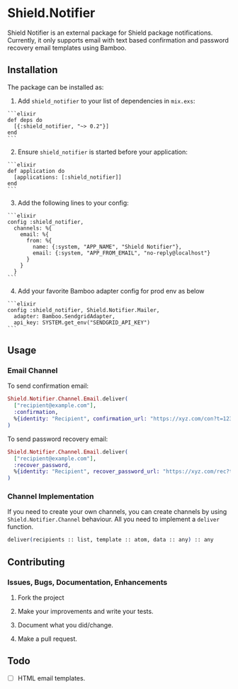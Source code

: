 # Shield.Notifier

Shield Notifier is an external package for Shield package notifications. Currently, it only supports email with text based confirmation and password recovery email templates using Bamboo.

## Installation

The package can be installed as:

  1. Add `shield_notifier` to your list of dependencies in `mix.exs`:

    ```elixir
    def deps do
      [{:shield_notifier, "~> 0.2"}]
    end
    ```

  2. Ensure `shield_notifier` is started before your application:

    ```elixir
    def application do
      [applications: [:shield_notifier]]
    end
    ```

  3. Add the following lines to your config:

    ```elixir
    config :shield_notifier,
      channels: %{
        email: %{
          from: %{
            name: {:system, "APP_NAME", "Shield Notifier"},
            email: {:system, "APP_FROM_EMAIL", "no-reply@localhost"}
          }
        }
      }
    ```
  4. Add your favorite Bamboo adapter config for prod env as below

    ```elixir
    config :shield_notifier, Shield.Notifier.Mailer,
      adapter: Bamboo.SendgridAdapter,
      api_key: SYSTEM.get_env("SENDGRID_API_KEY")
    ```

## Usage

### Email Channel

To send confirmation email:

```elixir
Shield.Notifier.Channel.Email.deliver(
  ["recipient@example.com"],
  :confirmation,
  %{identity: "Recipient", confirmation_url: "https://xyz.com/con?t=1234"}
)
```

To send password recovery email:

```elixir
Shield.Notifier.Channel.Email.deliver(
  ["recipient@example.com"],
  :recover_password,
  %{identity: "Recipient", recover_password_url: "https://xyz.com/rec?t=1op2"}
)
```

### Channel Implementation

If you need to create your own channels, you can create channels by using `Shield.Notifier.Channel` behaviour. All you need to implement a `deliver` function.

```elixir
deliver(recipients :: list, template :: atom, data :: any) :: any
```

## Contributing

### Issues, Bugs, Documentation, Enhancements

  1. Fork the project

  2. Make your improvements and write your tests.

  3. Document what you did/change.

  4. Make a pull request.


## Todo

  - [ ] HTML email templates.
